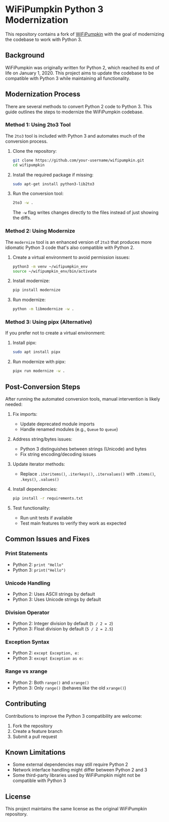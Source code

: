 # WiFiPumpkin Python 3 Modernization

This repository contains a fork of [WiFiPumpkin](https://github.com/my0aung/wifipumpkin) with the goal of modernizing the codebase to work with Python 3.

## Background

WiFiPumpkin was originally written for Python 2, which reached its end of life on January 1, 2020. This project aims to update the codebase to be compatible with Python 3 while maintaining all functionality.

## Modernization Process

There are several methods to convert Python 2 code to Python 3. This guide outlines the steps to modernize the WiFiPumpkin codebase.

### Method 1: Using 2to3 Tool

The `2to3` tool is included with Python 3 and automates much of the conversion process.

1. Clone the repository:
   ```bash
   git clone https://github.com/your-username/wifipumpkin.git
   cd wifipumpkin
   ```

2. Install the required package if missing:
   ```bash
   sudo apt-get install python3-lib2to3
   ```

3. Run the conversion tool:
   ```bash
   2to3 -w .
   ```
   The `-w` flag writes changes directly to the files instead of just showing the diffs.

### Method 2: Using Modernize

The `modernize` tool is an enhanced version of `2to3` that produces more idiomatic Python 3 code that's also compatible with Python 2.

1. Create a virtual environment to avoid permission issues:
   ```bash
   python3 -m venv ~/wifipumpkin_env
   source ~/wifipumpkin_env/bin/activate
   ```

2. Install modernize:
   ```bash
   pip install modernize
   ```

3. Run modernize:
   ```bash
   python -m libmodernize -w .
   ```

### Method 3: Using pipx (Alternative)

If you prefer not to create a virtual environment:

1. Install pipx:
   ```bash
   sudo apt install pipx
   ```

2. Run modernize with pipx:
   ```bash
   pipx run modernize -w .
   ```

## Post-Conversion Steps

After running the automated conversion tools, manual intervention is likely needed:

1. Fix imports:
   - Update deprecated module imports
   - Handle renamed modules (e.g., `Queue` to `queue`)

2. Address string/bytes issues:
   - Python 3 distinguishes between strings (Unicode) and bytes
   - Fix string encoding/decoding issues

3. Update iterator methods:
   - Replace `.iteritems()`, `.iterkeys()`, `.itervalues()` with `.items()`, `.keys()`, `.values()`

4. Install dependencies:
   ```bash
   pip install -r requirements.txt
   ```

5. Test functionality:
   - Run unit tests if available
   - Test main features to verify they work as expected

## Common Issues and Fixes

### Print Statements
- Python 2: `print "Hello"`
- Python 3: `print("Hello")`

### Unicode Handling
- Python 2: Uses ASCII strings by default
- Python 3: Uses Unicode strings by default

### Division Operator
- Python 2: Integer division by default (`5 / 2 = 2`)
- Python 3: Float division by default (`5 / 2 = 2.5`)

### Exception Syntax
- Python 2: `except Exception, e:`
- Python 3: `except Exception as e:`

### Range vs xrange
- Python 2: Both `range()` and `xrange()`
- Python 3: Only `range()` (behaves like the old `xrange()`)

## Contributing

Contributions to improve the Python 3 compatibility are welcome:

1. Fork the repository
2. Create a feature branch
3. Submit a pull request

## Known Limitations

- Some external dependencies may still require Python 2
- Network interface handling might differ between Python 2 and 3
- Some third-party libraries used by WiFiPumpkin might not be compatible with Python 3

## License

This project maintains the same license as the original WiFiPumpkin repository.
